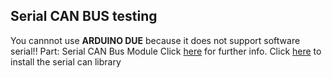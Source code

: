 Serial CAN BUS testing
----------
You cannnot use **ARDUINO DUE** because it does not support software serial!!
Part: Serial CAN Bus Module
Click [here](https://docs.longan-labs.cc/1030001/#can-bus-products-list-of-longan-labs) for further info.
Click [here](https://github.com/Longan-Labs/Serial_CAN_Arduino.git) to install the serial can library
